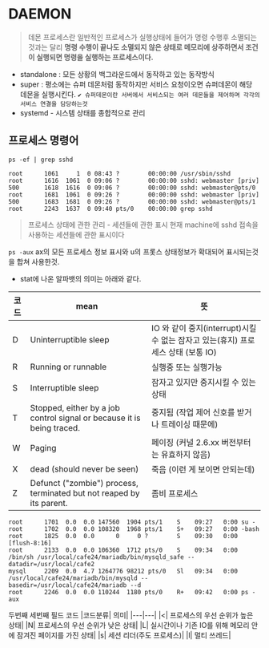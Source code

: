 # DAEMON
> 데몬 프로세스란 일반적인 프로세스가 실행상태에 들어가 명령 수행후 소멸되는것과는 달리 **명령 수행이 끝나도 소멸되지 않은 상태로 메모리에 상주하면서 조건이 실행되면 명령을 실행하는 프로세스이다.**

- standalone : 모든 상황의 백그라운드에서 동작하고 있는 동작방식
- super : 평소에는 슈퍼 데몬처럼 동작하지만 서비스 요청이오면 슈퍼데몬이 해당 데몬을 실행시킨다.
`✔️ 슈퍼데몬이란 서버에서 서비스되는 여러 데몬들을 제어하며 각각의 서비스 연결을 담당하는것`
- systemd - 시스템 상태를 종합적으로 관리

## 프로세스 명령어
`ps -ef | grep sshd`

```shell
root      1061     1  0 08:43 ?        00:00:00 /usr/sbin/sshd
root      1616  1061  0 09:06 ?        00:00:00 sshd: webmaster [priv]
500       1618  1616  0 09:06 ?        00:00:00 sshd: webmaster@pts/0
root      1681  1061  0 09:26 ?        00:00:00 sshd: webmaster [priv]
500       1683  1681  0 09:26 ?        00:00:00 sshd: webmaster@pts/1
root      2243  1637  0 09:40 pts/0    00:00:00 grep sshd
```
> 프로세스 상태에 관한 관리 - 세션들에 관한 표시
현재 machine에 sshd 접속을 사용하는 세션들에 관한 표시이다

`ps -aux`
ax의 모든 프로세스 정보 표시와 u의 프롯스 상태정보가 확대되어 표시되는것을 합쳐 사용한것.
- stat에 나온 알파뱃의 의미는 아래와 같다.

|코드   | mean  | 뜻  |
|---|---|---|
| D  | Uninterruptible sleep   |IO 와 같이 중지(interrupt)시킬 수 없는 잠자고 있는(휴지) 프로세스 상태 (보통 IO) |
|R   | Running or runnable   | 실행중 또는 실행가능  |
|S   | Interruptible sleep  |잠자고 있지만 중지시킬 수 있는 상태  |
| T  | 	Stopped, either by a job control signal or because it is being traced.  | 중지됨 (작업 제어 신호를 받거나 트레이싱 때문에)  |
| W  | Paging  | 페이징 (커널 2.6.xx 버전부터는 유효하지 않음)  |
| X  | dead (should never be seen)  |  죽음 (이런 게 보이면 안되는데) |
|  Z | Defunct ("zombie") process, terminated but not reaped by its parent.  | 좀비 프로세스  |


```shell
root      1701  0.0  0.0 147560  1904 pts/1    S    09:27   0:00 su -
root      1702  0.0  0.0 108320  1968 pts/1    S+   09:27   0:00 -bash
root      1825  0.0  0.0      0     0 ?        S    09:30   0:00 [flush-8:16]
root      2133  0.0  0.0 106360  1712 pts/0    S    09:34   0:00 /bin/sh /usr/local/cafe24/mariadb/bin/mysqld_safe --datadir=/usr/local/cafe2
mysql     2209  0.0  4.7 1264776 98212 pts/0   Sl   09:34   0:00 /usr/local/cafe24/mariadb/bin/mysqld --basedir=/usr/local/cafe24/mariadb --d
root      2246  0.0  0.0 110244  1180 pts/0    R+   09:42   0:00 ps -aux
```

두번째 세번째 필드 코드
|코드분류|	의미|
|---|---|
|<|	프로세스의 우선 순위가 높은 상태|
|N|	프로세스의 우선 순위가 낮은 상태|
|L|	실시간이나 기존 IO를 위해 메모리 안에 잠겨진 페이지를 가진 상태|
|s|	세션 리더(주도 프로세스)|
|l|	멀티 쓰레드|
